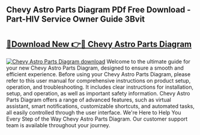 ## Chevy Astro Parts Diagram PDf Free Download - Part-HlV Service Owner Guide 3Bvit

# <h2><a href="http://dfnh2o.blite.top/?on=Chevy+Astro+Parts+Diagram">🔗Download New 👉🔴 Chevy Astro Parts Diagram</a></h2>

[![Chevy Astro Parts Diagram download](https://i.imgur.com/lujVjoI.png)](http://dfnh2o.blite.top/?on=Chevy+Astro+Parts+Diagram)
Welcome to the ultimate guide for your new Chevy Astro Parts Diagram, designed to ensure a smooth and efficient experience. Before using your Chevy Astro Parts Diagram, please refer to this user manual for comprehensive instructions on product setup, operation, and troubleshooting. It includes clear instructions for installation, setup, and operation, as well as important safety information. Chevy Astro Parts Diagram offers a range of advanced features, such as virtual assistant, smart notifications, customizable shortcuts, and automated tasks, all easily controlled through the user interface. We're Here to Help You Every Step of the Way Chevy Astro Parts Diagram. Our customer support team is available throughout your journey.
